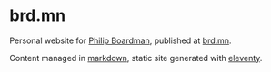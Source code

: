 # brd.mn

Personal website for [Philip Boardman](https://github.com/dustykeyboard), published at [brd.mn](https://brd.mn).

Content managed in [markdown](https://www.markdownguide.org/), static site generated with [eleventy](https://11ty.dev).
